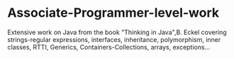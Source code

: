 # Associate-Programmer-level-work
Extensive work on Java from the book "Thinking in Java",B. Eckel covering strings-regular expressions, interfaces, inheritance, polymorphism, 
inner classes, RTTI, Generics, Containers-Collections, arrays, exceptions... 
